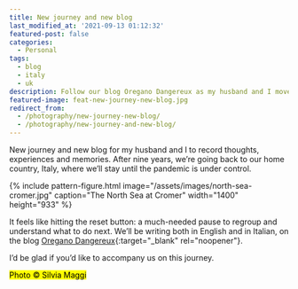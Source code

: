 ```yaml
---
title: New journey and new blog
last_modified_at: '2021-09-13 01:12:32'
featured-post: false
categories:
  - Personal
tags:
  - blog
  - italy
  - uk
description: Follow our blog Oregano Dangereux as my husband and I move back to Italy from the UK.
featured-image: feat-new-journey-new-blog.jpg
redirect_from:
  - /photography/new-journey-new-blog/
  - /photography/new-journey-and-new-blog/
---
```

<p class="lead">New journey and new blog for my husband and I to record thoughts, experiences and memories. After nine years, we’re going back to our home country, Italy, where we’ll stay until the pandemic is under control.</p>

<!--more-->

{% include pattern-figure.html image="/assets/images/north-sea-cromer.jpg" caption="The North Sea at Cromer" width="1400" height="933" %}

It feels like hitting the reset button: a much-needed pause to regroup and understand what to do next. We’ll be writing both in English and in Italian, on the blog [Oregano Dangereux](https://oreganodangereux.wordpress.com/){:target="_blank" rel="noopener"}.

<p class="detached">I’d be glad if you’d like to accompany us on this journey.</p>

<p class="detached"><mark class="smd-highlight small">Photo &copy; Silvia Maggi</mark></p>
